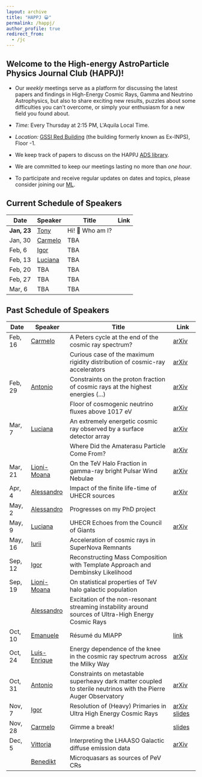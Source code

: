 ```yaml
---
layout: archive
title: "HAPPJ 😀"
permalink: /happj/
author_profile: true
redirect_from:
  - /jc
---
```


## Welcome to the High-energy AstroParticle Physics Journal Club (**HAPPJ**)!

+ Our *weekly* meetings serve as a platform for discussing the latest papers and findings in High-Energy Cosmic Rays, Gamma and Neutrino Astrophysics, but also to share exciting new results, puzzles about some difficulties you can't overcome, or simply your enthusiasm for a new field you found about.

+ *Time:* Every Thursday at 2:15 PM, L'Aquila Local Time.

+ *Location:* [GSSI Red Building](https://maps.app.goo.gl/L4EbHgcBQQ88w7nx6) (the building formerly known as Ex-INPS), Floor -1. 

+ We keep track of papers to discuss on the HAPPJ [ADS library](https://ui.adsabs.harvard.edu/public-libraries/_UjJX4qdQaupa0qbeq2SOg).

+ We are committed to keep our meetings lasting no more than *one hour*.

+ To participate and receive regular updates on dates and topics, please consider joining our [ML](https://lists.infn.it/sympa/subscribe/happj).

## **Current Schedule of Speakers**

| Date    | Speaker | Title      | Link  |
|---------|---------|------------|-------|
| **Jan, 23** | [Tony](https://www.gssi.it/people/post-doc/post-doc-physics/item/25583-capanema-antonio) | Hi! 👋 Who am I? | |
| Jan, 30 | [Carmelo](https://www.gssi.it/people/professors/lectures-physics/item/1013-evoli-carmelo) | TBA | |
| Feb, 6 | [Igor](https://www.gssi.it/people/students/students-physics/item/24616-vaiman-igor) | TBA | |
| Feb, 13 | [Luciana](https://webapps.unitn.it/du/it/Persona/PER0270889) | TBA | |
| Feb, 20 | TBA | TBA | |
| Feb, 27 | TBA | TBA | |
| Mar, 6 | TBA | TBA | |

## **Past Schedule of Speakers**

| Date    | Speaker | Title      | Link  |
|---------|---------|------------|-------|
| Feb, 16 | [Carmelo](https://www.gssi.it/people/professors/lectures-physics/item/1013-evoli-carmelo) | A Peters cycle at the end of the cosmic ray spectrum? | [arXiv](https://arxiv.org/abs/2309.16518) |
|         |         | Curious case of the maximum rigidity distribution of cosmic-ray accelerators | [arXiv](https://arxiv.org/abs/2207.10691) |
| Feb, 29 | [Antonio](https://www.gssi.it/people/post-doc/post-doc-physics/item/25150-ambrosone-antonio) | Constraints on the proton fraction of cosmic rays at the highest energies (...) | [arXiv](https://arxiv.org/abs/2304.07321) |
| | | Floor of cosmogenic neutrino fluxes above  1017  eV | [arXiv](https://arxiv.org/abs/2402.04759) |
| Mar, 7 | [Luciana](https://webapps.unitn.it/du/it/Persona/PER0270889) | An extremely energetic cosmic ray observed by a surface detector array | [arXiv](https://arxiv.org/abs/2311.14231) |
|         |         | Where Did the Amaterasu Particle Come From? | [arXiv](https://arxiv.org/abs/2312.13273) |
| Mar, 21 | [Lioni-Moana](https://www.gssi.it/people/students/students-physics/item/19999-bourguinat-lioni-moana) | On the TeV Halo Fraction in gamma-ray bright Pulsar Wind Nebulae | [arXiv](https://arxiv.org/abs/1907.12121) |
| Apr, 4 | [Alessandro](https://www.gssi.it/people/students/students-physics/item/15640-cermenati-alessandro) | Impact of the finite life-time of UHECR sources | [arXiv](https://arxiv.org/abs/2210.07090) |
| May, 2 | [Alessandro](https://www.gssi.it/people/students/students-physics/item/15640-cermenati-alessandro) | Progresses on my PhD project |  |
| May, 9 | [Luciana](https://webapps.unitn.it/du/it/Persona/PER0270889) | UHECR Echoes from the Council of Giants | [arXiv](https://arxiv.org/abs/2302.06489) |
| May, 16 | [Iurii](https://www.gssi.it/people/post-doc/post-doc-physics/item/25106-sushch-iurii) | Acceleration of cosmic rays in SuperNova Remnants | |
| Sep, 12 | [Igor](https://www.gssi.it/people/students/students-physics/item/24616-vaiman-igor) | Reconstructing Mass Composition with Template Approach and Dembinsky Likelihood | |
| Sep, 19 | [Lioni-Moana](https://www.gssi.it/people/students/students-physics/item/19999-bourguinat-lioni-moana) | On statistical properties of TeV halo galactic population | |
|  | [Alessandro](https://www.gssi.it/people/students/students-physics/item/15640-cermenati-alessandro) | Excitation of the non-resonant streaming instability around sources of Ultra-High Energy Cosmic Rays | |
| Oct, 10 | [Emanuele](https://www.gssi.it/people/professors/lectures-physics/item/25289-sobacchi-emanuele) | Résumé du MIAPP | [link](https://www.munich-iapbp.de/he-plasma-phenomena/schedule) | 
| Oct, 24 | [Luis-Enrique](https://www.gssi.it/people/students/students-physics/item/24612-espinosa-castro-luis-enrique) | Energy dependence of the knee in the cosmic ray spectrum across the Milky Way | [arXiv](https://arxiv.org/abs/2407.11911) | 
| Oct, 31 | [Antonio](https://www.gssi.it/people/post-doc/post-doc-physics/item/25150-ambrosone-antonio) | Constraints on metastable superheavy dark matter coupled to sterile neutrinos with the Pierre Auger Observatory | [arXiv](https://arxiv.org/abs/2311.14541) | 
| Nov, 7 | [Igor](https://www.gssi.it/people/students/students-physics/item/24616-vaiman-igor) | Resolution of (Heavy) Primaries in Ultra High Energy Cosmic Rays | [arXiv](https://arxiv.org/abs/2409.06841) [slides](https://carmeloevoli.github.io/files/Igor_happj_2024-11-07.pdf) | 
| Nov, 28 | [Carmelo](https://www.gssi.it/people/professors/lectures-physics/item/1013-evoli-carmelo) | Gimme a break! | [slides](https://carmeloevoli.github.io/files/CEvoli_UHECR2024.pdf) | 
| Dec, 5 | [Vittoria](https://www.ntnu.edu/employees/vittoria.vecchiotti) | Interpreting the LHAASO Galactic diffuse emission data | [arXiv](https://arxiv.org/abs/2411.11439) | 
|  | [Benedikt](https://astrophysics.uchicago.edu/people/profile/benedikt-schroer/) | Microquasars as sources of PeV CRs | | 

